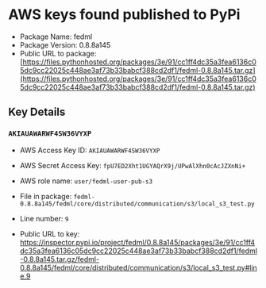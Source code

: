 # AWS keys found published to PyPi

* Package Name: fedml
* Package Version: 0.8.8a145
* Public URL to package: [https://files.pythonhosted.org/packages/3e/91/cc1ff4dc35a3fea6136c05dc9cc22025c448ae3af73b33babcf388cd2df1/fedml-0.8.8a145.tar.gz](https://files.pythonhosted.org/packages/3e/91/cc1ff4dc35a3fea6136c05dc9cc22025c448ae3af73b33babcf388cd2df1/fedml-0.8.8a145.tar.gz)

## Key Details

### `AKIAUAWARWF4SW36VYXP`

* AWS Access Key ID: `AKIAUAWARWF4SW36VYXP`
* AWS Secret Access Key: `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` 
* AWS role name: `user/fedml-user-pub-s3`
* File in package: `fedml-0.8.8a145/fedml/core/distributed/communication/s3/local_s3_test.py`
* Line number: `9`

* Public URL to key: https://inspector.pypi.io/project/fedml/0.8.8a145/packages/3e/91/cc1ff4dc35a3fea6136c05dc9cc22025c448ae3af73b33babcf388cd2df1/fedml-0.8.8a145.tar.gz/fedml-0.8.8a145/fedml/core/distributed/communication/s3/local_s3_test.py#line.9


